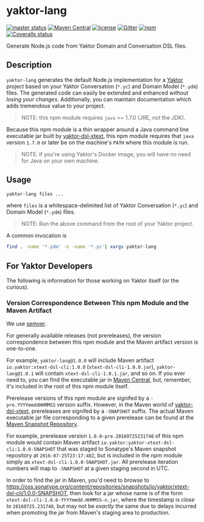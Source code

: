 # yaktor-lang

[![master status](https://img.shields.io/travis/SciSpike/yaktor-dsl-xtext/master.svg?maxAge=3600)](https://travis-ci.org/SciSpike/yaktor-dsl-xtext)
[![Maven Central](https://img.shields.io/maven-central/v/io.yaktor/xtext-dsl-cli.svg?maxAge=3600)](http://search.maven.org/#search%7Cga%7C1%7Ca%3A%22xtext-dsl-cli%22)
[![license](https://img.shields.io/github/license/SciSpike/yaktor-dsl-xtext.svg?maxAge=3600)](https://github.com/SciSpike/yaktor-dsl-xtext/blob/master/LICENSE)
[![Gitter](https://img.shields.io/gitter/room/SciSpike/yaktor.svg?maxAge=3600)](https://gitter.im/SciSpike/yaktor)
[![npm](https://img.shields.io/npm/v/yaktor-lang.svg?maxAge=3600)](https://www.npmjs.com/package/yaktor-lang)
[![Coveralls status](https://img.shields.io/coveralls/SciSpike/yaktor-dsl-xtext/master.svg?maxAge=2592000)](https://coveralls.io/github/SciSpike/yaktor-dsl-xtext?branch=master)

Generate Node.js code from Yaktor Domain and Conversation DSL files.

## Description

`yaktor-lang` generates the default Node.js implementation for a [Yaktor](http://yaktor.io) project based on your Yaktor Conversation (`*.yc`) and Domain Model (`*.ydm`) files.
The generated code can easily be extended and enhanced *without losing your changes*. Additionally, you can maintain documentation which adds tremendous value to your project.

> NOTE: this npm module requires `java` >= 1.7.0 (JRE, not the JDK).

Because this npm module is a thin wrapper around a Java command line executable jar built by [yaktor-dsl-xtext](https://github.com/SciSpike/yaktor-dsl-xtext), this npm module requires that `java` version `1.7.0` or later be on the machine's `PATH` where this module is run.

> NOTE: if you're using Yaktor's Docker image, you will have no need for Java on your own machine.

## Usage

```bash
yaktor-lang files ...
```
where `files` is a whitespace-delimited list of Yaktor Conversation (`*.yc`) and Domain Model (`*.ydm`) files.

> NOTE: Run the above command from the root of your Yaktor project.

A common invocation is

```bash
find . -name '*.ydm' -o -name '*.yc'| xargs yaktor-lang
```

## For Yaktor Developers

The following is information for those working on Yaktor itself (or the curious).

### Version Correspondence Between This npm Module and the Maven Artifact

We use [semver](http://semver.org/).

For generally available releases (not prereleases), the version correspondence between this npm module and the Maven artifact version is one-to-one.

For example, `yaktor-lang@1.0.0` will include Maven artifact `io.yaktor:xtext-dsl-cli:1.0.0` (`xtext-dsl-cli-1.0.0.jar`), `yaktor-lang@1.0.1` will contain `xtext-dsl-cli-1.0.1.jar`, and so on.
If you ever need to, you can find the executable jar in [Maven Central](http://repo1.maven.org/maven2/io/yaktor/xtext-dsl-cli/), but, remember, it's included in the root of this npm module itself.

Prerelease versions of this npm module are signifed by a `-pre.YYYYmmddHHMMSS` version suffix. However, in the Maven world of [yaktor-dsl-xtext](https://github.com/SciSpike/yaktor-dsl-xtext),
prereleases are signifed by a `-SNAPSHOT` suffix.
The actual Maven executable jar file corresponding to a given prerelease can be found at the [Maven Snapshot Repository](https://oss.sonatype.org/content/repositories/snapshots/io/yaktor/xtext-dsl-cli/).

For example, prerelease version `1.0.0-pre.20160725231748` of this npm module would contain Maven artifact `io.yaktor:yaktor-xtext-dsl-cli:1.0.0-SNAPSHOT` that was staged to Sonatype's Maven snapshot repository at `2016-07-25T23:17:48Z`, but is included in the npm module simply as `xtext-dsl-cli-1.0.0-SNAPSHOT.jar`.  All prerelease iteration numbers will map to `-SNAPSHOT` at a given staging second in UTC.

In order to find the jar in Maven, you'd need to browse to https://oss.sonatype.org/content/repositories/snapshots/io/yaktor/xtext-dsl-cli/1.0.0-SNAPSHOT, then look for a jar whose name is of the form
`xtext-dsl-cli-1.0.0-YYYYmmdd.HHMMSS-n.jar`, where the timestamp is *close to* `20160725.231748`, but may not be *exactly* the same
due to delays incurred when promoting the jar from Maven's staging area to production.
